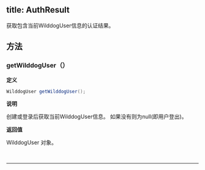 title: AuthResult
---
获取包含当前WilddogUser信息的认证结果。

## 方法

### getWilddogUser（）

**定义**

```java
WilddogUser getWilddogUser();
```

**说明**

创建或登录后获取当前WilddogUser信息。
如果没有则为null(即用户登出)。

**返回值**

WilddogUser 对象。

</br>

--- 